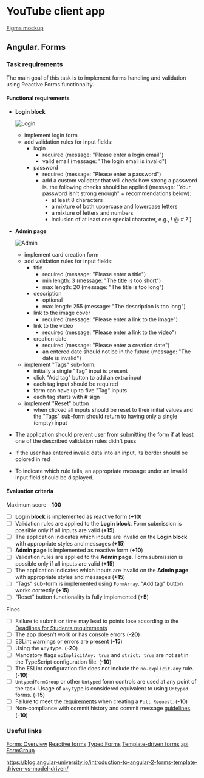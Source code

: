 # YouTube client app

[Figma mockup](https://www.figma.com/file/tS3Zqk138yXUmRxSWKDv4r/YouTube-client?node-id=0%3A1)

## Angular. Forms

### Task requirements

The main goal of this task is to implement forms handling and validation using Reactive Forms functionality.

#### Functional requirements

- **Login block**

  ![Login](./login.jpg)

  - implement login form
  - add validation rules for input fields:
    - login
      - required (message: "Please enter a login email")
      - valid email (message: "The login email is invalid")
    - password
      - required (message: "Please enter a password")
      - add a custom validator that will check how strong a password is. the following checks should be applied (message: "Your password isn't strong enough" + recommendations below):
        - at least 8 characters
        - a mixture of both uppercase and lowercase letters
        - a mixture of letters and numbers
        - inclusion of at least one special character, e.g., ! @ # ? ]

- **Admin page**

  ![Admin](./admin.jpg)

  - implement card creation form
  - add validation rules for input fields:
    - title
      - required (message: "Please enter a title")
      - min length: 3 (message: "The title is too short")
      - max length: 20 (message: "The title is too long")
    - description
      - optional
      - max length: 255 (message: "The description is too long")
    - link to the image cover
      - required (message: "Please enter a link to the image")
    - link to the video
      - required (message: "Please enter a link to the video")
    - creation date
      - required (message: "Please enter a creation date")
      - an entered date should not be in the future (message: "The date is invalid")
  - implement "Tags" sub-form:
    - initially a single "Tag" input is present
    - click "Add tag" button to add an extra input
    - each tag input should be required
    - form can have up to five "Tag" inputs
    - each tag starts with # sign
  - implement "Reset" button
    - when clicked all inputs should be reset to their initial values and the "Tags" sub-form should return to having only a single (empty) input

- The application should prevent user from submitting the form if at least one of the described validation rules didn't pass
- If the user has entered invalid data into an input, its border should be colored in red
- To indicate which rule fails, an appropriate message under an invalid input field should be displayed.

#### Evaluation criteria

Maximum score - **100**

- [ ] **Login block** is implemented as reactive form (**+10**)
- [ ] Validation rules are applied to the **Login block**. Form submission is possible only if all inputs are valid (**+15**)
- [ ] The application indicates which inputs are invalid on the **Login block** with appropriate styles and messages (**+15**)
- [ ] **Admin page** is implemented as reactive form (**+10**)
- [ ] Validation rules are applied to the **Admin page**. Form submission is possible only if all inputs are valid (**+15**)
- [ ] The application indicates which inputs are invalid on the **Admin page** with appropriate styles and messages (**+15**)
- [ ] "Tags" sub-form is implemented using `FormArray`. "Add tag" button works correctly (**+15**)
- [ ] "Reset" button functionality is fully implemented (**+5**)

Fines

- [ ] Failure to submit on time may lead to points lose according to the [Deadlines for Students requirements](https://rs.school/docs/ru/pull-request-review-process#дедлайны-для-студентов)
- [ ] The app doesn't work or has console errors (**-20**)
- [ ] ESLint warnings or errors are present (**-15**)
- [ ] Using the `Any` type. (**-20**)
- [ ] Mandatory flags `noImplicitAny: true` and `strict: true` are not set in the TypeScript configuration file. (**-10**)
- [ ] The ESLint configuration file does not include the `no-explicit-any` rule. (**-10**)
- [ ] `UntypedFormGroup` or other `Untyped` form controls are used at any point of the task. Usage of `any` type is considered equivalent to using `Untyped` forms. (**-15**)
- [ ] Failure to meet the [requirements](https://rs.school/docs/en/pull-request-review-process#pull-request-requirements-pr) when creating a `Pull Request`. (**-10**)
- [ ] Non-compliance with commit history and commit message [guidelines](https://rs.school/docs/en/git-convention#commit-requirements). (**-10**)

### Useful links

[Forms Overview](https://angular.dev/tutorials/learn-angular/15-forms)
[Reactive forms](https://angular.dev/guide/forms/reactive-forms)
[Typed Forms](https://angular.dev/guide/forms/typed-forms)
[Template-driven forms](https://angular.dev/guide/forms/template-driven-forms)
[api FormGroup](https://angular.dev/api/forms/FormGroup)

https://blog.angular-university.io/introduction-to-angular-2-forms-template-driven-vs-model-driven/
